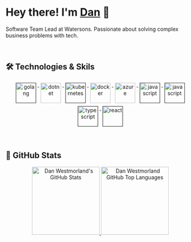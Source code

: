 # Hey there! I'm [Dan](https://medium.com/@westmorland) 👋

Software Team Lead at Watersons. Passionate about solving complex business problems with tech.

<br/>

## 🛠 Technologies & Skils

<p align="center">
    <a href="">
      <img src="https://cdn.jsdelivr.net/gh/devicons/devicon/icons/csharp/csharp-original.svg" alt="golang" width="54" height="54" style="vertical-align:top; margin:4px;">
    </a>
    <a href="https://dotnet.microsoft.com/">
      <img src="https://cdn.jsdelivr.net/gh/devicons/devicon/icons/dotnetcore/dotnetcore-original.svg" width="54" height="54" alt="dotnet" style="vertical-align:top; margin:4px;">
    </a>
    <a href="">
      <img src="https://cdn.jsdelivr.net/gh/devicons/devicon/icons/kubernetes/kubernetes-plain.svg" width="54" height="54" alt="kubernetes" style="vertical-align:top; margin:4px;">
    </a>
    <a href="https://hub.docker.com/">
      <img src="https://cdn.jsdelivr.net/gh/devicons/devicon/icons/docker/docker-original-wordmark.svg" width="54" height="54" alt="docker" style="vertical-align:top; margin:4px">
    </a>
    <a href="https://azure.microsoft.com">
      <img src="https://cdn.jsdelivr.net/gh/devicons/devicon/icons/azure/azure-original.svg" width="54" height="54" alt="azure" style="vertical-align:top; margin:4px">
    </a>
    <a href="">
      <img src="https://www.vectorlogo.zone/logos/rabbitmq/rabbitmq-icon.svg" width="54" height="54" alt="javascript" style="vertical-align:top; margin:4px">
    </a>
    <a href="">
      <img src="https://cdn.jsdelivr.net/gh/devicons/devicon/icons/javascript/javascript-original.svg" width="54" height="54" alt="javascript" style="vertical-align:top; margin:4px">
    </a>
    <a href="">
      <img src="https://cdn.jsdelivr.net/gh/devicons/devicon/icons/typescript/typescript-original.svg" alt="typescript" width="54" height="54" style="vertical-align:top; margin:4px;">
    </a>
    <a href="">
      <img src="https://cdn.jsdelivr.net/gh/devicons/devicon/icons/react/react-original.svg" width="54" height="54" alt="react" style="vertical-align:top; margin:4px">
    </a>
</p>

<br/>

## 🚀 GitHub Stats

<p align="center">
  <a href="https://github.com/westmorland">
    <img height="180em" src="https://github-readme-stats.vercel.app/api?username=westmorland&theme=shades-of-purple" alt="Dan Westmorland's GitHub Stats" />
    <img height="180em" src="https://github-readme-stats.vercel.app/api/top-langs/?username=westmorland&theme=shades-of-purple" alt="Dan Westmorland GitHub Top Languages" />
  </a>
</p>

<!--
**Westmorland/Westmorland** is a ✨ _special_ ✨ repository because its `README.md` (this file) appears on your GitHub profile.

Here are some ideas to get you started:

- 🔭 I’m currently working on ...
- 🌱 I’m currently learning ...
- 👯 I’m looking to collaborate on ...
- 🤔 I’m looking for help with ...
- 💬 Ask me about ...
- 📫 How to reach me: ...
- 😄 Pronouns: ...
- ⚡ Fun fact: ...
-->
